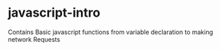 # javascript-intro
Contains Basic javascript functions from variable declaration to making network Requests

